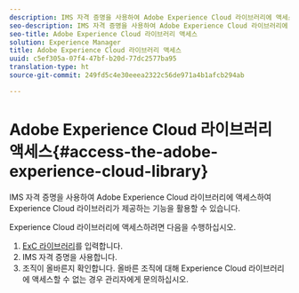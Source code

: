```yaml
---
description: IMS 자격 증명을 사용하여 Adobe Experience Cloud 라이브러리에 액세스하여 Experience Cloud 라이브러리가 제공하는 기능을 활용할 수 있습니다.
seo-description: IMS 자격 증명을 사용하여 Adobe Experience Cloud 라이브러리에 액세스하여 Experience Cloud 라이브러리가 제공하는 기능을 활용할 수 있습니다.
seo-title: Adobe Experience Cloud 라이브러리 액세스
solution: Experience Manager
title: Adobe Experience Cloud 라이브러리 액세스
uuid: c5ef305a-07f4-47bf-b20d-77dc2577ba95
translation-type: ht
source-git-commit: 249fd5c4e30eeea2322c56de971a4b1afcb294ab

---
```



# Adobe Experience Cloud 라이브러리 액세스{#access-the-adobe-experience-cloud-library}

IMS 자격 증명을 사용하여 Adobe Experience Cloud 라이브러리에 액세스하여 Experience Cloud 라이브러리가 제공하는 기능을 활용할 수 있습니다.

Experience Cloud 라이브러리에 액세스하려면 다음을 수행하십시오.

1. [ExC 라이브러리](https://experiencecloud.adobe.com/library)를 입력합니다.
1. IMS 자격 증명을 사용합니다.
1. 조직이 올바른지 확인합니다. 올바른 조직에 대해 Experience Cloud 라이브러리에 액세스할 수 없는 경우 관리자에게 문의하십시오.

